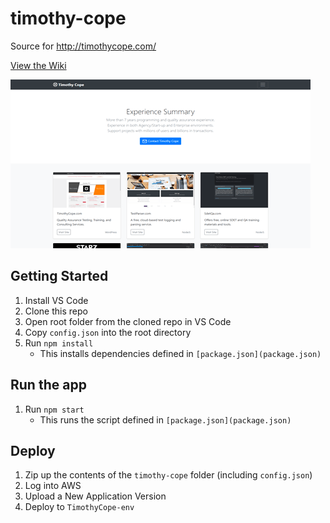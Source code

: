 # timothy-cope
Source for http://timothycope.com/

[View the Wiki](https://github.com/kirbycope/timothy-cope/wiki)

![Screenshot](/timothy-cope.png)

## Getting Started
1. Install VS Code
1. Clone this repo
1. Open root folder from the cloned repo in VS Code
1. Copy `config.json` into the root directory
1. Run `npm install`
   - This installs dependencies defined in `[package.json](package.json)`

## Run the app
1. Run `npm start`
   - This runs the script defined in `[package.json](package.json)`

## Deploy
1. Zip up the contents of the `timothy-cope` folder (including `config.json`)
1. Log into AWS
1. Upload a New Application Version
1. Deploy to `TimothyCope-env`
